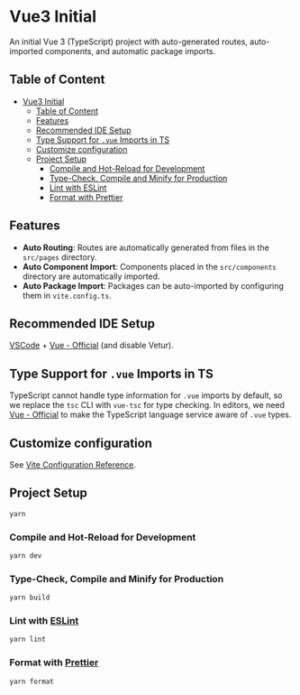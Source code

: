 # Vue3 Initial

An initial Vue 3 (TypeScript) project with auto-generated routes, auto-imported components, and automatic package imports.

## Table of Content

- [Vue3 Initial](#vue3-initial)
   - [Table of Content](#table-of-content)
   - [Features](#features)
   - [Recommended IDE Setup](#recommended-ide-setup)
   - [Type Support for `.vue` Imports in TS](#type-support-for-vue-imports-in-ts)
   - [Customize configuration](#customize-configuration)
   - [Project Setup](#project-setup)
      - [Compile and Hot-Reload for Development](#compile-and-hot-reload-for-development)
      - [Type-Check, Compile and Minify for Production](#type-check-compile-and-minify-for-production)
      - [Lint with ESLint](#lint-with-eslint)
      - [Format with Prettier](#format-with-prettier)

## Features

- **Auto Routing**: Routes are automatically generated from files in the `src/pages` directory.
- **Auto Component Import**: Components placed in the `src/components` directory are automatically imported.
- **Auto Package Import**: Packages can be auto-imported by configuring them in `vite.config.ts`.

## Recommended IDE Setup

[VSCode](https://code.visualstudio.com/) + [Vue - Official](https://marketplace.visualstudio.com/items?itemName=Vue.volar) (and disable Vetur).

## Type Support for `.vue` Imports in TS

TypeScript cannot handle type information for `.vue` imports by default, so we replace the `tsc` CLI with `vue-tsc` for type checking. In editors, we need [Vue - Official](https://marketplace.visualstudio.com/items?itemName=Vue.volar) to make the TypeScript language service aware of `.vue` types.

## Customize configuration

See [Vite Configuration Reference](https://vite.dev/config/).

## Project Setup

```sh
yarn
```

### Compile and Hot-Reload for Development

```sh
yarn dev
```

### Type-Check, Compile and Minify for Production

```sh
yarn build
```

### Lint with [ESLint](https://eslint.org/)

```sh
yarn lint
```

### Format with [Prettier](https://prettier.io/)

```sh
yarn format
```
